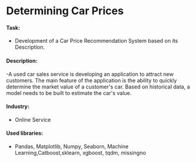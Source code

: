 # Determining Car Prices
#### Task: 
- Development of a Car Price Recommendation System based on its Description.
#### Description:
-A used car sales service is developing an application to attract new customers. The main feature of the application is the ability to quickly determine the market value of a customer's car. Based on historical data, a model needs to be built to estimate the car's value.
#### Industry: 
- Online Service
#### Used libraries:
- Pandas, Matplotlib, Numpy, Seaborn, Machine Learning,Catboost,sklearn, xgboost, tqdm, missingno